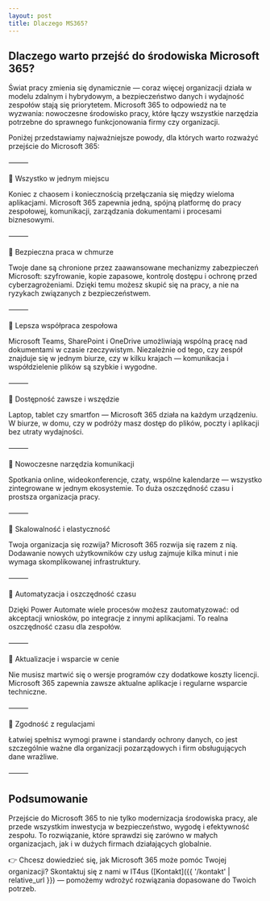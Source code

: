 ```yaml
---
layout: post
title: Dlaczego MS365?
---
```


## Dlaczego warto przejść do środowiska Microsoft 365?

Świat pracy zmienia się dynamicznie — coraz więcej organizacji działa w modelu zdalnym i hybrydowym, a bezpieczeństwo danych i wydajność zespołów stają się priorytetem. Microsoft 365 to odpowiedź na te wyzwania: nowoczesne środowisko pracy, które łączy wszystkie narzędzia potrzebne do sprawnego funkcjonowania firmy czy organizacji.

Poniżej przedstawiamy najważniejsze powody, dla których warto rozważyć przejście do Microsoft 365:

⸻

🌟 Wszystko w jednym miejscu

Koniec z chaosem i koniecznością przełączania się między wieloma aplikacjami. Microsoft 365 zapewnia jedną, spójną platformę do pracy zespołowej, komunikacji, zarządzania dokumentami i procesami biznesowymi.

⸻

🌟 Bezpieczna praca w chmurze

Twoje dane są chronione przez zaawansowane mechanizmy zabezpieczeń Microsoft: szyfrowanie, kopie zapasowe, kontrolę dostępu i ochronę przed cyberzagrożeniami. Dzięki temu możesz skupić się na pracy, a nie na ryzykach związanych z bezpieczeństwem.

⸻

🌟 Lepsza współpraca zespołowa

Microsoft Teams, SharePoint i OneDrive umożliwiają wspólną pracę nad dokumentami w czasie rzeczywistym. Niezależnie od tego, czy zespół znajduje się w jednym biurze, czy w kilku krajach — komunikacja i współdzielenie plików są szybkie i wygodne.

⸻

🌟 Dostępność zawsze i wszędzie

Laptop, tablet czy smartfon — Microsoft 365 działa na każdym urządzeniu. W biurze, w domu, czy w podróży masz dostęp do plików, poczty i aplikacji bez utraty wydajności.

⸻

🌟 Nowoczesne narzędzia komunikacji

Spotkania online, wideokonferencje, czaty, wspólne kalendarze — wszystko zintegrowane w jednym ekosystemie. To duża oszczędność czasu i prostsza organizacja pracy.

⸻

🌟 Skalowalność i elastyczność

Twoja organizacja się rozwija? Microsoft 365 rozwija się razem z nią. Dodawanie nowych użytkowników czy usług zajmuje kilka minut i nie wymaga skomplikowanej infrastruktury.

⸻

🌟 Automatyzacja i oszczędność czasu

Dzięki Power Automate wiele procesów możesz zautomatyzować: od akceptacji wniosków, po integracje z innymi aplikacjami. To realna oszczędność czasu dla zespołów.

⸻

🌟 Aktualizacje i wsparcie w cenie

Nie musisz martwić się o wersje programów czy dodatkowe koszty licencji. Microsoft 365 zapewnia zawsze aktualne aplikacje i regularne wsparcie techniczne.

⸻

🌟 Zgodność z regulacjami

Łatwiej spełnisz wymogi prawne i standardy ochrony danych, co jest szczególnie ważne dla organizacji pozarządowych i firm obsługujących dane wrażliwe.

⸻


## Podsumowanie

Przejście do Microsoft 365 to nie tylko modernizacja środowiska pracy, ale przede wszystkim inwestycja w bezpieczeństwo, wygodę i efektywność zespołu. To rozwiązanie, które sprawdzi się zarówno w małych organizacjach, jak i w dużych firmach działających globalnie.


👉 Chcesz dowiedzieć się, jak Microsoft 365 może pomóc Twojej organizacji? Skontaktuj się z nami w IT4us ([Kontakt]({{ '/kontakt' | relative_url }}) — pomożemy wdrożyć rozwiązania dopasowane do Twoich potrzeb.




